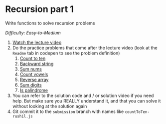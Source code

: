 # Recursion part 1

Write functions to solve recursion problems

_Difficulty: Easy-to-Medium_

1. [Watch the lecture video](https://learn.fullstackacademy.com/workshop/5a97083f970d1c0004636a5b/content/5a9712cdb5f0a3000422fbc7/text)
2. Do the practice problems that come after the lecture video (look at the `Readme` tab in codepen to see the problem definition)
   1. [Count to ten](https://codepen.io/FullstackAcademy/pen/YaqpbX?editors=0010)
   2. [Backward string](https://codepen.io/FullstackAcademy/pen/vRGyoN?editors=0010)
   3. [Sum nums](https://codepen.io/FullstackAcademy/pen/jzqymp?editors=0010)
   4. [Count vowels](https://codepen.io/FullstackAcademy/pen/MVyJmZ?editors=0010)
   5. [Reverse array](https://codepen.io/FullstackAcademy/pen/xWVgrx?editors=0010)
   6. [Sum digits](https://codepen.io/FullstackAcademy/pen/dmMNRM?editors=0010)
   7. [Is palindrome](https://codepen.io/FullstackAcademy/pen/RMaKgK?editors=0010)
3. You can refer to the solution code and / or solution video if you need help. But make sure you REALLY understand it, and that you can solve it without looking at the solution again
4. Git commit it to the `submission` branch with names like `countToTen-rushil.js`
